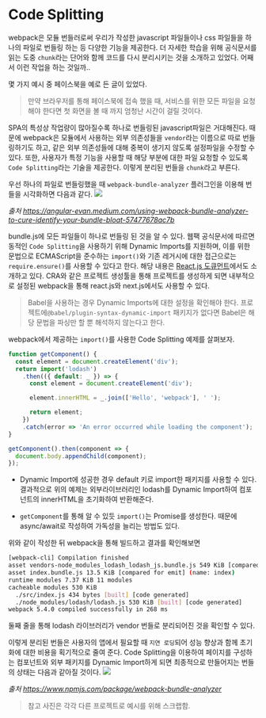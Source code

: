 # Code Splitting

webpack은 모듈 번들러로써 우리가 작성한 javascript 파일들이나 css 파일들을 하나의 파일로 번들링 하는 등 다양한 기능을 제공한다. 더 자세한 학습을 위해 공식문서를 읽는 도중 `chunk`라는 단어와 함께 코드를 다시 분리시키는 것을 소개하고 있었다. 어째서 이런 작업을 하는 것일까..

몇 가지 예시 중 페이스북을 예로 든 글이 있었다.

> 만약 브라우저를 통해 페이스북에 접속 했을 때, 서비스를 위한 모든 파일을 요청해야 한다면 첫 화면을 볼 때 까지 엄청난 시간이 걸릴 것이다.

SPA의 특성상 작업량이 많아질수록 하나로 번들링된 javascript파일은 거대해진다. 때문에 webpack은 모듈에서 사용하는 외부 의존성들을 `vendor`라는 이름으로 따로 번들링하기도 하고, 같은 외부 의존성들에 대해 중복이 생기지 않도록 설정파일을 수정할 수 있다. 또한, 사용자가 특정 기능을 사용할 때 해당 부분에 대한 파일 요청할 수 있도록 `Code Splitting`라는 기술을 제공한다. 이렇게 분리된 번들을 `chunk`라고 부른다.

우선 하나의 파일로 번들링했을 때 `webpack-bundle-analyzer` 플러그인을 이용해 번들을 시각화하면 다음과 같다.
![](https://miro.medium.com/max/700/1*Tzo7ki8deVX0ADRFCm1E7Q.png)

*출처 https://angular-evan.medium.com/using-webpack-bundle-analyzer-to-cure-identify-your-bundle-bloat-57477678ac7b*

bundle.js에 모든 파일들이 하나로 번들링 된 것을 알 수 있다. 웹팩 공식문서에 따르면 동적인 `Code Splitting`을 사용하기 위해 Dynamic Imports를 지원하며, 이를 위한 문법으로 ECMAScript을 준수하는 `import()`와 기존 레거시에 대한 접근으로는 `require.ensure()`를 사용할 수 있다고 한다. 해당 내용은 [React.js 도큐먼트](https://reactjs.org/docs/code-splitting.html#import)에서도 소개하고 있다. CRA와 같은 프로젝트 생성툴을 통해 프로젝트를 생성하게 되면 내부적으로 설정된 webpack을 통해 react.js와 next.js에서도 사용할 수 있다.

> Babel을 사용하는 경우 Dynamic Imports에 대한 설정을 확인해야 한다.
> 프로젝트에`@babel/plugin-syntax-dynamic-import` 패키지가 없다면 Babel은 해당 문법을 파싱만 할 뿐 해석하지 않는다고 한다.

webpack에서 제공하는 `import()`를 사용한 Code Splitting 예제를 살펴보자.

```javascript
function getComponent() {
  const element = document.createElement('div');
  return import('lodash')
    .then(({ default: _ }) => {
      const element = document.createElement('div');

      element.innerHTML = _.join(['Hello', 'webpack'], ' ');

      return element;
    })
    .catch(error => 'An error occurred while loading the component');
}

getComponent().then(component => {
  document.body.appendChild(component);
});
```

- Dynamic Import에 성공한 경우 default 키로 import한 패키지를 사용할 수 있다. 결과적으로 위의 예제는 외부라이브러리인 lodash를 Dynamic Import하여 컴포넌트의 innerHTML을 초기화하여 반환해준다.

- `getComponent`를 통해 알 수 있듯 `import()`는 Promise를 생성한다. 때문에 async/await로 작성하여 가독성을 늘리는 방법도 있다.

위와 같이 작성한 뒤 webpack을 통해 빌드하고 결과를 확인해보면

```bash
[webpack-cli] Compilation finished
asset vendors-node_modules_lodash_lodash_js.bundle.js 549 KiB [compared for emit] (id hint: vendors)
asset index.bundle.js 13.5 KiB [compared for emit] (name: index)
runtime modules 7.37 KiB 11 modules
cacheable modules 530 KiB
  ./src/index.js 434 bytes [built] [code generated]
  ./node_modules/lodash/lodash.js 530 KiB [built] [code generated]
webpack 5.4.0 compiled successfully in 268 ms
```

둘째 줄을 통해 lodash 라이브러리가 vendor 번들로 분리되어진 것을 확인할 수 있다.

이렇게 분리된 번들은 사용자의 앱에서 필요할 때 `지연 로딩`되어 성능 향상과 함께
초기화에 대한 비용을 획기적으로 줄여 준다. Code Splitting을 이용하여 페이지를 구성하는 컴포넌트와 외부 패키지를 Dynamic Import하게 되면 최종적으로 만들어지는 번들의 상태는 다음과 같아질 것이다.
![](https://cloud.githubusercontent.com/assets/302213/20628702/93f72404-b338-11e6-92d4-9a365550a701.gif)

*출처 https://www.npmjs.com/package/webpack-bundle-analyzer*

> 참고 사진은 각각 다른 프로젝트로 예시를 위해 스크랩함.
